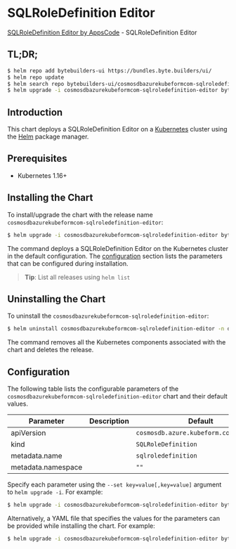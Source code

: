 # SQLRoleDefinition Editor

[SQLRoleDefinition Editor by AppsCode](https://byte.builders) - SQLRoleDefinition Editor

## TL;DR;

```bash
$ helm repo add bytebuilders-ui https://bundles.byte.builders/ui/
$ helm repo update
$ helm search repo bytebuilders-ui/cosmosdbazurekubeformcom-sqlroledefinition-editor --version=v0.4.16
$ helm upgrade -i cosmosdbazurekubeformcom-sqlroledefinition-editor bytebuilders-ui/cosmosdbazurekubeformcom-sqlroledefinition-editor -n default --create-namespace --version=v0.4.16
```

## Introduction

This chart deploys a SQLRoleDefinition Editor on a [Kubernetes](http://kubernetes.io) cluster using the [Helm](https://helm.sh) package manager.

## Prerequisites

- Kubernetes 1.16+

## Installing the Chart

To install/upgrade the chart with the release name `cosmosdbazurekubeformcom-sqlroledefinition-editor`:

```bash
$ helm upgrade -i cosmosdbazurekubeformcom-sqlroledefinition-editor bytebuilders-ui/cosmosdbazurekubeformcom-sqlroledefinition-editor -n default --create-namespace --version=v0.4.16
```

The command deploys a SQLRoleDefinition Editor on the Kubernetes cluster in the default configuration. The [configuration](#configuration) section lists the parameters that can be configured during installation.

> **Tip**: List all releases using `helm list`

## Uninstalling the Chart

To uninstall the `cosmosdbazurekubeformcom-sqlroledefinition-editor`:

```bash
$ helm uninstall cosmosdbazurekubeformcom-sqlroledefinition-editor -n default
```

The command removes all the Kubernetes components associated with the chart and deletes the release.

## Configuration

The following table lists the configurable parameters of the `cosmosdbazurekubeformcom-sqlroledefinition-editor` chart and their default values.

|     Parameter      | Description |                      Default                      |
|--------------------|-------------|---------------------------------------------------|
| apiVersion         |             | <code>cosmosdb.azure.kubeform.com/v1alpha1</code> |
| kind               |             | <code>SQLRoleDefinition</code>                    |
| metadata.name      |             | <code>sqlroledefinition</code>                    |
| metadata.namespace |             | <code>""</code>                                   |


Specify each parameter using the `--set key=value[,key=value]` argument to `helm upgrade -i`. For example:

```bash
$ helm upgrade -i cosmosdbazurekubeformcom-sqlroledefinition-editor bytebuilders-ui/cosmosdbazurekubeformcom-sqlroledefinition-editor -n default --create-namespace --version=v0.4.16 --set apiVersion=cosmosdb.azure.kubeform.com/v1alpha1
```

Alternatively, a YAML file that specifies the values for the parameters can be provided while
installing the chart. For example:

```bash
$ helm upgrade -i cosmosdbazurekubeformcom-sqlroledefinition-editor bytebuilders-ui/cosmosdbazurekubeformcom-sqlroledefinition-editor -n default --create-namespace --version=v0.4.16 --values values.yaml
```
